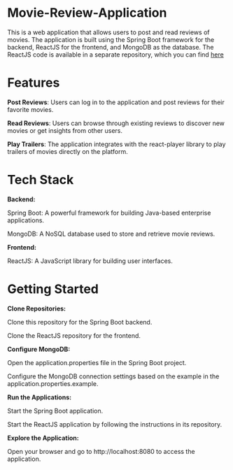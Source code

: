 # Movie-Review-Application
This is a web application that allows users to post and read reviews of movies. The application is built using the Spring Boot framework for the backend, ReactJS for the frontend, and MongoDB as the database. The ReactJS code is available in a separate repository, which you can find [here](https://github.com/Raj18anand/ReactJs-Movie-Review_Application)

# Features
**Post Reviews**: Users can log in to the application and post reviews for their favorite movies.

**Read Reviews**: Users can browse through existing reviews to discover new movies or get insights from other users.

**Play Trailers**: The application integrates with the react-player library to play trailers of movies directly on the platform.

# Tech Stack
**Backend:**

Spring Boot: A powerful framework for building Java-based enterprise applications.

MongoDB: A NoSQL database used to store and retrieve movie reviews.

**Frontend:**

ReactJS: A JavaScript library for building user interfaces.

# Getting Started
**Clone Repositories:**

Clone this repository for the Spring Boot backend.

Clone the ReactJS repository for the frontend.

**Configure MongoDB:**

Open the application.properties file in the Spring Boot project.

Configure the MongoDB connection settings based on the example in the application.properties.example.

**Run the Applications:**

Start the Spring Boot application.

Start the ReactJS application by following the instructions in its repository.

**Explore the Application:**

Open your browser and go to http://localhost:8080 to access the application.

